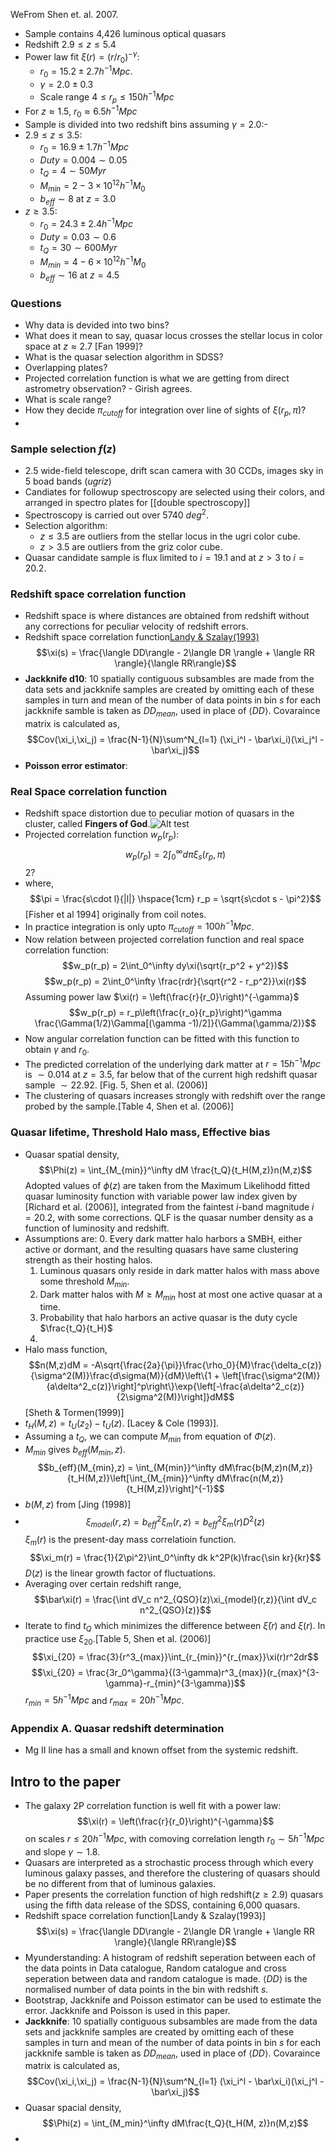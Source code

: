 WeFrom Shen et. al. 2007.

- Sample contains 4,426 luminous optical quasars
- Redshift $2.9 \leq z \leq 5.4$
- Power law fit $\xi(r) = (r/r_0)^{-\gamma}$: 
	- $r_0 = 15.2 \pm 2.7 h^{-1}Mpc$.
	- $\gamma = 2.0 \pm 0.3$
	- Scale range $4 \leq r_p \leq 150 h^{-1}Mpc$
- For $z \approx 1.5$, $r_0 \approx 6.5 h^{-1}Mpc$
- Sample is divided into two redshift bins assuming $\gamma = 2.0$:-
- $2.9 \leq z \leq 3.5$:
	- $r_0 = 16.9\pm 1.7h^{-1}Mpc$
	- $Duty = 0.004 \sim 0.05$ 
	- $t_Q = 4 \sim 50 Myr$
	- $M_{min} = 2-3 \times 10^{12} h^{-1}M_0$
	- $b_{eff}\sim8$ at $z=3.0$
- $z \geq 3.5$:
	- $r_0 = 24.3\pm 2.4 h^{-1}Mpc$
	- $Duty = 0.03 \sim 0.6$
	- $t_Q = 30 \sim 600 Myr$
	- $M_{min} = 4-6\times10^{12}h^{-1}M_0$
	- $b_{eff} \sim 16$ at $z = 4.5$


### Questions

- Why data is devided into two bins?
- What does it mean to say, quasar locus crosses the stellar locus in color space at $z \approx 2.7$ [Fan 1999]?
- What is the quasar selection algorithm in SDSS?
- Overlapping plates?
- Projected correlation function is what we are getting from direct astrometry observation? - Girish agrees.
- What is scale range?
- How they decide $\pi_{cutoff}$ for integration over line of sights of $\xi(r_p, \pi)$?
- 
### Sample selection $f(z)$

- 2.5 wide-field telescope, drift scan camera with 30 CCDs, images sky in 5 boad bands ($ugriz$)
- Candiates for followup spectroscopy are selected using their colors, and arranged in spectro plates for [[double spectroscopy]]
- Spectroscopy is carried out over 5740 $deg^2$.
- Selection algorithm:
	- $z\leq 3.5$ are outliers from the stellar locus in the ugri color cube.
	- $z>3.5$ are outliers from the griz color cube.
- Quasar candidate sample is flux limited to $i = 19.1$ and at $z > 3$ to $i = 20.2$.

### Redshift space correlation function

- Redshift space is where distances are obtained from redshift without any corrections for peculiar velocity of redshift errors.
- Redshift space correlation function[Landy & Szalay(1993)](https://ui.adsabs.harvard.edu/abs/1993ApJ...412...64L/abstract)$$\xi(s) = \frac{\langle DD\rangle - 2\langle DR \rangle + \langle RR \rangle}{\langle RR\rangle}$$
- **Jackknife d10**:  10 spatially contiguous subsambles are made from the data sets and jackknife samples are created by omitting each of these samples in turn and mean of the number of data points in bin $s$ for each jackknife samble is taken as $DD_{mean}$, used in place of $\langle DD \rangle$. Covaraince matrix is calculated as,$$Cov(\xi_i,\xi_j) = \frac{N-1}{N}\sum^N_{l=1} (\xi_i^l - \bar\xi_i)(\xi_j^l - \bar\xi_j)$$
- **Poisson error estimator**: 

### Real Space correlation function

- Redshift space distortion due to peculiar motion of quasars in the cluster, called **Fingers of God**.![Alt test](https://ned.ipac.caltech.edu/level5/March12/Coil/Figures/figure4.jpg "Fingers of God")
- Projected correlation function $w_p(r_p)$: $$w_p(r_p) = 2 \int_0^\infty d\pi \xi_s(r_p, \pi)$$ $2$?
- where, $$\pi = \frac{s\cdot l}{|l|} \hspace{1cm} r_p = \sqrt{s\cdot s - \pi^2}$$[Fisher et al 1994] originally from coil notes.
- In practice integration is only upto $\pi_{cutoff} = 100h^{-1}Mpc$. 
- Now relation between projected correlation function and real space correlation function:$$w_p(r_p) = 2\int_0^\infty dy\xi(\sqrt{r_p^2 + y^2})$$$$w_p(r_p) = 2\int_0^\infty \frac{rdr}{\sqrt{r^2 - r_p^2}}\xi(r)$$Assuming power law $\xi(r) = \left(\frac{r}{r_0}\right)^{-\gamma}$$$w_p(r_p) = r_p\left(\frac{r_o}{r_p}\right)^\gamma \frac{\Gamma(1/2)\Gamma[(\gamma -1)/2]}{\Gamma(\gamma/2)}$$
- Now angular correlation function can be fitted with this function to obtain $\gamma$ and $r_0$.
- The predicted correlation of the underlying dark matter at $r = 15h^{-1}Mpc$ is $\sim 0.014$ at $z = 3.5$, far below that of the current high redshift quasar sample $\sim 22.92$. [Fig. 5, Shen et al. (2006)]
- The clustering of quasars increases strongly with redshift over the range probed by the sample.[Table 4, Shen et al. (2006)]

### Quasar lifetime, Threshold Halo mass, Effective bias

- Quasar spatial density, $$\Phi(z) = \int_{M_{min}}^\infty dM \frac{t_Q}{t_H(M,z)}n(M,z)$$Adopted values of $\phi(z)$ are taken from the Maximum Likelihodd fitted quasar luminosity function with variable power law index given by [Richard et al. (2006)], integrated from the faintest $i$-band magnitude $i = 20.2$, with some corrections. QLF is the quasar number density as a function of luminosity and redshift.
- Assumptions are:
	0. Every dark matter halo harbors a SMBH, either active or dormant, and the resulting quasars have same clustering strength as their hosting halos.
	1. Luminous quasars only reside in dark matter halos with mass above some threshold $M_{min}$.
	2. Dark matter halos with $M \geq M_{min}$ host at most one active quasar at a time.
	3. Probability that halo harbors an active quasar is the duty cycle $\frac{t_Q}{t_H}$
	4. 
-  Halo mass function,$$n(M,z)dM = -A\sqrt{\frac{2a}{\pi}}\frac{\rho_0}{M}\frac{\delta_c(z)}{\sigma^2(M)}\frac{d\sigma(M)}{dM}\left\{1 + \left[\frac{\sigma^2(M)}{a\delta^2_c(z)}\right]^p\right\}\exp{\left[-\frac{a\delta^2_c(z)}{2\sigma^2(M)}\right]}dM$$[Sheth & Tormen(1999)]
- $t_H(M,z)=t_U(z_2) - t_U(z)$. [Lacey & Cole (1993)].
- Assuming a $t_Q$, we can compute $M_{min}$ from equation of $\Phi(z)$.
- $M_{min}$ gives $b_{eff}(M_{min},z)$. $$b_{eff}(M_{min},z) = \int_{M{min}}^\infty dM\frac{b(M,z)n(M,z)}{t_H(M,z)}\left[\int_{M_{min}}^\infty dM\frac{n(M,z)}{t_H(M,z)}\right]^{-1}$$
- $b(M,z)$ from [Jing (1998)]
- $$\xi_{model}(r,z) = b_{eff}^2\xi_m(r,z) = b_{eff}^2\xi_{m}(r)D^2(z)$$$\xi_{m}(r)$ is the present-day mass correlatioin function. $$\xi_m(r) = \frac{1}{2\pi^2}\int_0^\infty dk k^2P(k)\frac{\sin kr}{kr}$$$D(z)$ is the linear growth factor of fluctuations.
- Averaging over certain redshift range,$$\bar\xi(r) = \frac{\int dV_c n^2_{QSO}(z)\xi_{model}(r,z)}{\int dV_c n^2_{QSO}(z)}$$
- Iterate to find $t_Q$ which minimizes the difference between $\bar\xi(r)$ and $\xi(r)$. In practice use $\xi_{20}$.[Table 5, Shen et al. (2006)] $$\xi_{20} = \frac{3}{r^3_{max}}\int_{r_{min}}^{r_{max}}\xi(r)r^2dr$$$$\xi_{20} = \frac{3r_0^\gamma}{(3-\gamma)r^3_{max}}(r_{max}^{3-\gamma}-r_{min}^{3-\gamma})$$$r_{min} = 5h^{-1}Mpc$ and $r_{max} = 20h^{-1}Mpc$.

### Appendix A. Quasar redshift determination

- Mg II line has a small and known offset from the systemic redshift. 


## Intro to the paper

- The galaxy 2P correlation function is well fit with a power law:$$\xi(r) = \left(\frac{r}{r_0}\right)^{-\gamma}$$ on scales $r \leq 20 h^{-1}Mpc$, with comoving correlation length $r_0\sim5h^{-1}Mpc$ and slope $\gamma \sim 1.8$. 
- Quasars are interpreted as a strochastic process through which every luminous galaxy passes, and therefore the clustering of quasars should be no different from that of luminous galaxies.
- Paper presents the correlation function of high redshift$(z \geq 2.9)$ quasars using the fifth data release of the SDSS, containing 6,000 quasars.
- Redshift space correlation function[Landy & Szalay(1993)]$$\xi(s) = \frac{\langle DD\rangle - 2\langle DR \rangle + \langle RR \rangle}{\langle RR\rangle}$$
- Myunderstanding: A histogram of redshift seperation between each of the data points in Data catalogue, Random catalogue and cross seperation between data and random catalogue is made. $\langle DD\rangle$ is the normalised number of data points in the bin with redshift $s$. 
- Bootstrap, Jackknife and Poisson estimator can be used to estimate the error. Jackknife and Poisson is used in this paper.
- **Jackknife**:  10 spatially contiguous subsambles are made from the data sets and jackknife samples are created by omitting each of these samples in turn and mean of the number of data points in bin $s$ for each jackknife samble is taken as $DD_{mean}$, used in place of $\langle DD \rangle$. Covaraince matrix is calculated as,$$Cov(\xi_i,\xi_j) = \frac{N-1}{N}\sum^N_{l=1} (\xi_i^l - \bar\xi_i)(\xi_j^l - \bar\xi_j)$$
- Quasar spacial density,$$\Phi(z) = \int_{M_min}^\infty dM\frac{t_Q}{t_H(M, z)}n(M,z)$$
- 